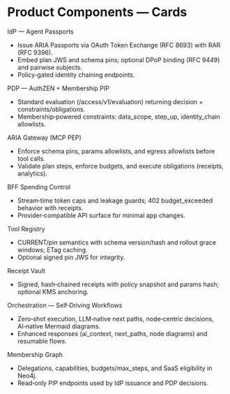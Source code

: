 # Product Components — Cards

IdP — Agent Passports
- Issue ARIA Passports via OAuth Token Exchange (RFC 8693) with RAR (RFC 9396).
- Embed plan JWS and schema pins; optional DPoP binding (RFC 9449) and pairwise subjects.
- Policy‑gated identity chaining endpoints.

PDP — AuthZEN + Membership PIP
- Standard evaluation (/access/v1/evaluation) returning decision + constraints/obligations.
- Membership‑powered constraints: data_scope, step_up, identity_chain allowlists.

ARIA Gateway (MCP PEP)
- Enforce schema pins, params allowlists, and egress allowlists before tool calls.
- Validate plan steps, enforce budgets, and execute obligations (receipts, analytics).

BFF Spending Control
- Stream‑time token caps and leakage guards; 402 budget_exceeded behavior with receipts.
- Provider‑compatible API surface for minimal app changes.

Tool Registry
- CURRENT/pin semantics with schema version/hash and rollout grace windows; ETag caching.
- Optional signed pin JWS for integrity.

Receipt Vault
- Signed, hash‑chained receipts with policy snapshot and params hash; optional KMS anchoring.

Orchestration — Self‑Driving Workflows
- Zero‑shot execution, LLM‑native next paths, node‑centric decisions, AI‑native Mermaid diagrams.
- Enhanced responses (ai_context, next_paths, node diagrams) and resumable flows.

Membership Graph
- Delegations, capabilities, budgets/max_steps, and SaaS eligibility in Neo4j.
- Read‑only PIP endpoints used by IdP issuance and PDP decisions.
